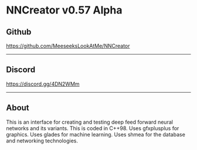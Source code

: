 # NNCreator v0.57 Alpha

## Github

https://github.com/MeeseeksLookAtMe/NNCreator

---

## Discord

https://discord.gg/4DN2WMm

---

## About

This is an interface for creating and testing deep feed forward neural networks and its variants.
This is coded in C++98.
Uses gfxplusplus for graphics.
Uses glades for machine learning.
Uses shmea for the database and networking technologies.
